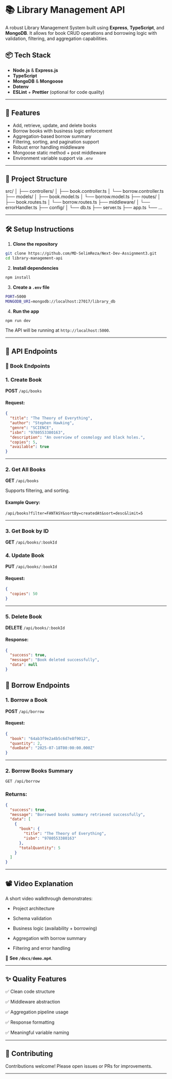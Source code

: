 # 📚 Library Management API

A robust Library Management System built using **Express**, **TypeScript**, and **MongoDB**. It allows for book CRUD operations and borrowing logic with validation, filtering, and aggregation capabilities.

## 📦 Tech Stack

- **Node.js** & **Express.js**
- **TypeScript**
- **MongoDB** & **Mongoose**
- **Dotenv**
- **ESLint** + **Prettier** (optional for code quality)

---

## 🚀 Features

- Add, retrieve, update, and delete books
- Borrow books with business logic enforcement
- Aggregation-based borrow summary
- Filtering, sorting, and pagination support
- Robust error handling middleware
- Mongoose static method + post middleware
- Environment variable support via `.env`

---

## 📁 Project Structure

src/
│
├── controllers/
│ ├── book.controller.ts
│ └── borrow.controller.ts
├── models/
│ ├── book.model.ts
│ └── borrow.model.ts
├── routes/
│ ├── book.routes.ts
│ └── borrow.routes.ts
├── middleware/
│ └── errorHandler.ts
├── config/
│ └── db.ts
├── server.ts
├── app.ts
└── ...

---

## 🛠️ Setup Instructions

1. **Clone the repository**

```bash
git clone https://github.com/MD-SelimReza/Next-Dev-Assignment3.git
cd library-management-api
```

2. **Install dependencies**

```bash
npm install
```

3. **Create a `.env` file**

```bash
PORT=5000
MONGODB_URI=mongodb://localhost:27017/library_db
```

4. **Run the app**

```bash
npm run dev
```

The API will be running at `http://localhost:5000`.

---

## 🔗 API Endpoints

### 📘 Book Endpoints

### 1\. Create Book

**POST** `/api/books`

#### Request:

```json
{
  "title": "The Theory of Everything",
  "author": "Stephen Hawking",
  "genre": "SCIENCE",
  "isbn": "9780553380163",
  "description": "An overview of cosmology and black holes.",
  "copies": 5,
  "available": true
}
```

---

### 2\. Get All Books

**GET** `/api/books`

Supports filtering, and sorting.

#### Example Query:

`/api/books?filter=FANTASY&sortBy=createdAt&sort=desc&limit=5`

---

### 3\. Get Book by ID

**GET** `/api/books/:bookId`

### 4\. Update Book

**PUT** `/api/books/:bookId`

#### Request:

```json
{
  "copies": 50
}
```

---

### 5\. Delete Book

**DELETE** `/api/books/:bookId`

#### Response:

```json
{
  "success": true,
  "message": "Book deleted successfully",
  "data": null
}
```

## 📗 Borrow Endpoints

### 1\. Borrow a Book

**POST** `/api/borrow`

#### Request:

```json
{
  "book": "64ab3f9e2a4b5c6d7e8f9012",
  "quantity": 2,
  "dueDate": "2025-07-18T00:00:00.000Z"
}
```

---

### 2\. Borrow Books Summary

`GET /api/borrow`

### Returns:

```json
{
  "success": true,
  "message": "Borrowed books summary retrieved successfully",
  "data": [
    {
      "book": {
        "title": "The Theory of Everything",
        "isbn": "9780553380163"
      },
      "totalQuantity": 5
    }
  ]
}
```

---

## 📽️ Video Explanation

A short video walkthrough demonstrates:

- Project architecture

- Schema validation

- Business logic (availability + borrowing)

- Aggregation with borrow summary

- Filtering and error handling

🧠 **See `/docs/demo.mp4`**.

---

## ✨ Quality Features

✅ Clean code structure

✅ Middleware abstraction

✅ Aggregation pipeline usage

✅ Response formatting

✅ Meaningful variable naming

---

## 🤝 Contributing

Contributions welcome! Please open issues or PRs for improvements.

---
